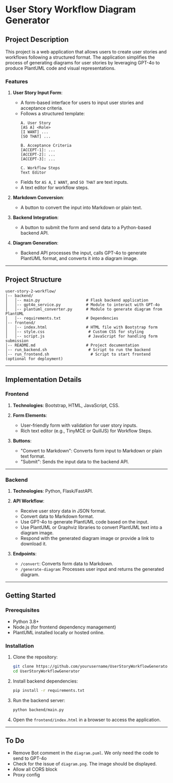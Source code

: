 # User Story Workflow Diagram Generator

## Project Description

This project is a web application that allows users to create user stories and workflows following a structured format. The application simplifies the process of generating diagrams for user stories by leveraging GPT-4o to produce PlantUML code and visual representations.

### Features
1. **User Story Input Form**:
   - A form-based interface for users to input user stories and acceptance criteria.
   - Follows a structured template:
     ```
     A. User Story
     [AS A] <Role>
     [I WANT] ...
     [SO THAT] ...

     B. Acceptance Criteria
     [ACCEPT-1]: ...
     [ACCEPT-2]: ...
     [ACCEPT-3]: ...

     C. Workflow Steps
     Text Editor
     ```
   - Fields for `AS A`, `I WANT`, and `SO THAT` are text inputs.
   - A text editor for workflow steps.

2. **Markdown Conversion**:
   - A button to convert the input into Markdown or plain text.

3. **Backend Integration**:
   - A button to submit the form and send data to a Python-based backend API.

4. **Diagram Generation**:
   - Backend API processes the input, calls GPT-4o to generate PlantUML format, and converts it into a diagram image.

---

## Project Structure
```
user-story-2-workflow/
│-- backend/
│   │-- main.py                    # Flask backend application
│   │-- gpt4o_service.py           # Module to interact with GPT-4o
│   │-- plantuml_converter.py      # Module to generate diagram from PlantUML
│   │-- requirements.txt           # Dependencies
│-- frontend/
│   │-- index.html                 # HTML file with Bootstrap form
│   │-- style.css                   # Custom CSS for styling
│   │-- script.js                   # JavaScript for handling form submission
│-- README.md                      # Project documentation
│-- run_backend.sh                  # Script to run the backend
│-- run_frontend.sh                  # Script to start frontend (optional for deployment)
```

---

## Implementation Details

### Frontend
1. **Technologies**: Bootstrap, HTML, JavaScript, CSS.
2. **Form Elements**:
   - User-friendly form with validation for user story inputs.
   - Rich text editor (e.g., TinyMCE or QuillJS) for Workflow Steps.

3. **Buttons**:
   - "Convert to Markdown": Converts form input to Markdown or plain text format.
   - "Submit": Sends the input data to the backend API.

---

### Backend
1. **Technologies**: Python, Flask/FastAPI.
2. **API Workflow**:
   - Receive user story data in JSON format.
   - Convert data to Markdown format.
   - Use GPT-4o to generate PlantUML code based on the input.
   - Use PlantUML or Graphviz libraries to convert PlantUML text into a diagram image.
   - Respond with the generated diagram image or provide a link to download it.

3. **Endpoints**:
   - `/convert`: Converts form data to Markdown.
   - `/generate-diagram`: Processes user input and returns the generated diagram.

---

## Getting Started

### Prerequisites
- Python 3.8+
- Node.js (for frontend dependency management)
- PlantUML installed locally or hosted online.

### Installation
1. Clone the repository:
   ```bash
   git clone https://github.com/yourusername/UserStoryWorkflowGenerator.git
   cd UserStoryWorkflowGenerator

2. Install backend dependencies:
    ```bash
    pip install -r requirements.txt

3. Run the backend server:
    ```bash
    python backend/main.py

4. Open the `frontend/index.html` in a browser to access the application.

---
## To Do
- Remove Bot comment in the `diagram.puml`. We only need the code to send to GPT-4o
- Check for the issue of `diagram.png`. The image should be displayed.
- Allow all CORS block
- Proxy config
